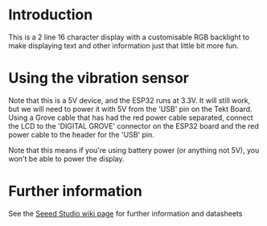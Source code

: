 # Introduction
This is a 2 line 16 character display with a customisable RGB backlight to make
displaying text and other information just that little bit more fun.

# Using the vibration sensor
Note that this is a 5V device, and the ESP32 runs at 3.3V. It will still work,
but we will need to power it with 5V from the 'USB' pin on the Tekt Board.
Using a Grove cable that has had the red power cable separated, connect the LCD
to the 'DIGITAL GROVE' connector on the ESP32 board and the red power cable to
the header for the 'USB' pin.

Note that this means if you're using battery power (or anything not 5V), you
won't be able to power the display.

# Further information
See the [Seeed Studio wiki page](http://wiki.seeed.cc/Grove-LCD_RGB_Backlight/) for further information and datasheets

